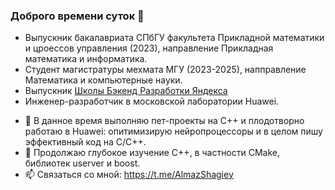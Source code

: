 ### Доброго времени суток 👋

* Выпускник бакалавриата СПбГУ факультета Прикладной математики и цроессов управления (2023), направление Прикладная математика и информатика. 
* Студент магистратуры мехмата МГУ (2023-2025), напправление Математика и компьютерные науки.
* Выпускник [Школы Бэкенд Разработки Яндекса](https://yandex.ru/yaintern/schools/backend)
* Инженер-разработчик в московской лаборатории Huawei.
- 🔭 В данное время выполняю пет-проекты на C++ и плодотворно работаю в Huawei: опитимизирую нейропроцессоры и в целом пишу эффективный код на C/C++.
- 🌱 Продолжаю глубокое изучение C++, в частности CMake, библиотек userver и boost.
- 📫 Связаться со мной: https://t.me/AlmazShagiev
<!--
**bashkirian/bashkirian** is a ✨ _special_ ✨ repository because its `README.md` (this file) appears on your GitHub profile.
-->
